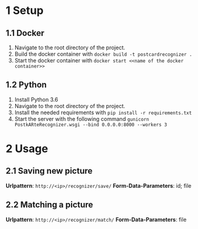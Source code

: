 # 1 Setup
##  1.1 Docker
 1. Navigate to the root directory of the project.
 2. Build the docker container with  `docker build -t postcardrecognizer .`
 3. Start the docker container with  `docker start <<name of the docker container>>`
## 1.2 Python
 1. Install Python 3.6
 2. Navigate to the root directory of the project.
 3. Install the needed requirements with `pip install -r requirements.txt`
 4. Start the server with the following command `gunicorn PostkARteRecognizer.wsgi --bind 0.0.0.0:8000 --workers 3`
# 2 Usage
## 2.1 Saving new picture
**Urlpattern**: `http://<ip>/recognizer/save/`
**Form-Data-Parameters**: id; file

## 2.2 Matching a picture
**Urlpattern**: `http://<ip>/recognizer/match/`
**Form-Data-Parameters**: file
